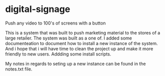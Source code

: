 # digital-signage
Push any video to 100's of screens with a button

This is a system that was built to push marketing material to the stores of a large
retailer. The system was built as a one of. I added some documenteation to
document how to install a new instance of the system. And i hope that i will have time to
clean the project up and make it more friendly to new users. Addding some
install scripts.

My notes in regards to seting up a new instance can be found in the notes.txt
file.
